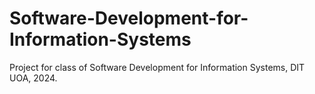 # Software-Development-for-Information-Systems
Project for class of Software Development for Information Systems, DIT UOA, 2024.
